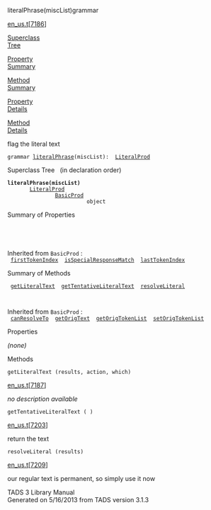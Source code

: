 <span class="title">literalPhrase(miscList)</span><span class="type">grammar</span>

[en_us.t](../file/en_us.t.html)\[[7186](../source/en_us.t.html#7186)\]

[Superclass  
Tree](#_SuperClassTree_)

[Property  
Summary](#_PropSummary_)

[Method  
Summary](#_MethodSummary_)

[Property  
Details](#_Properties_)

[Method  
Details](#_Methods_)

<div class="fdesc">

flag the literal text

`grammar `<span class="gramalt">[`literalPhrase`](../object/literalPhrase.html)`(miscList)`</span>` :   `[`LiteralProd`](../object/LiteralProd.html)

</div>

<span id="_SuperClassTree_"></span>

<div class="mjhd">

<span class="hdln">Superclass Tree</span>   (in declaration order)

</div>

**`literalPhrase(miscList)`**  
`         `[`LiteralProd`](../object/LiteralProd.html)  
`                 `[`BasicProd`](../object/BasicProd.html)  
`                         object`  
<span id="_PropSummary_"></span>

<div class="mjhd">

<span class="hdln">Summary of Properties</span>  

</div>

` `

` `

Inherited from `BasicProd` :  
` `[`firstTokenIndex`](../object/BasicProd.html#firstTokenIndex)`  `[`isSpecialResponseMatch`](../object/BasicProd.html#isSpecialResponseMatch)`  `[`lastTokenIndex`](../object/BasicProd.html#lastTokenIndex)`  `

<span id="_MethodSummary_"></span>

<div class="mjhd">

<span class="hdln">Summary of Methods</span>  

</div>

` `[`getLiteralText`](#getLiteralText)`  `[`getTentativeLiteralText`](#getTentativeLiteralText)`  `[`resolveLiteral`](#resolveLiteral)`  `

` `

Inherited from `BasicProd` :  
` `[`canResolveTo`](../object/BasicProd.html#canResolveTo)`  `[`getOrigText`](../object/BasicProd.html#getOrigText)`  `[`getOrigTokenList`](../object/BasicProd.html#getOrigTokenList)`  `[`setOrigTokenList`](../object/BasicProd.html#setOrigTokenList)`  `

<span id="_Properties_"></span>

<div class="mjhd">

<span class="hdln">Properties</span>  

</div>

*(none)* <span id="_Methods_"></span>

<div class="mjhd">

<span class="hdln">Methods</span>  

</div>

<span id="getLiteralText"></span>

`getLiteralText (results, action, which)`

[en_us.t](../file/en_us.t.html)\[[7187](../source/en_us.t.html#7187)\]

<div class="desc">

*no description available*

</div>

<span id="getTentativeLiteralText"></span>

`getTentativeLiteralText ( )`

[en_us.t](../file/en_us.t.html)\[[7203](../source/en_us.t.html#7203)\]

<div class="desc">

return the text

</div>

<span id="resolveLiteral"></span>

`resolveLiteral (results)`

[en_us.t](../file/en_us.t.html)\[[7209](../source/en_us.t.html#7209)\]

<div class="desc">

our regular text is permanent, so simply use it now

</div>

<div class="ftr">

TADS 3 Library Manual  
Generated on 5/16/2013 from TADS version 3.1.3

</div>

